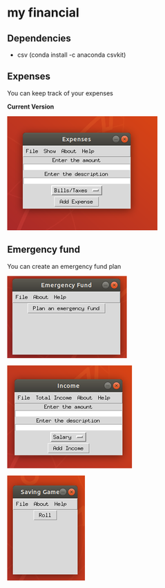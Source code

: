 # my financial



## Dependencies

 <ul>
  <li> csv (conda install -c anaconda csvkit) </li>
</ul>

## Expenses
<p> You can keep track of your expenses </p>

**Current Version**

<p><img src ="Expenses new.png" title = "Expenses Version"/> </p>

## Emergency fund
<p> You can create an emergency fund plan  </p>

<p><img src ="em fund.png" title = "em fund Version"/> </p>

<p><img src ="income new.png" title = " income Version"/> </p>
<p><img src = "game.png" title = "Game Version"/> </p>
